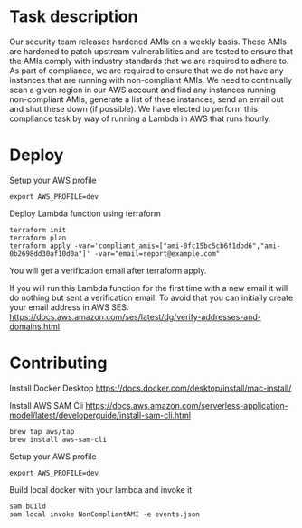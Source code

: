 # Task description

Our security team releases hardened AMIs on a weekly basis. These AMIs are hardened to
patch upstream vulnerabilities and are tested to ensure that the AMIs comply with
industry standards that we are required to adhere to.
As part of compliance, we are required to ensure that we do not have any instances
that are running with non-compliant AMIs.
We need to continually scan a given region in our AWS account and find any instances
running non-compliant AMIs, generate a list of these instances, send an email out and
shut these down (if possible).
We have elected to perform this compliance task by way of running a Lambda in AWS that
runs hourly.


# Deploy

Setup your AWS profile

	export AWS_PROFILE=dev

Deploy Lambda function using terraform

	terraform init
	terraform plan
	terraform apply -var='compliant_amis=["ami-0fc15bc5cb6f1dbd6","ami-0b2698dd30af10d0a"]' -var="email=report@example.com"

You will get a verification email after terraform apply.

If you will run this Lambda function for the first time with a new email it will do nothing but sent a verification email.
To avoid that you can initially create your email address in AWS SES.
https://docs.aws.amazon.com/ses/latest/dg/verify-addresses-and-domains.html


# Contributing

Install Docker Desktop
https://docs.docker.com/desktop/install/mac-install/

Install AWS SAM Cli
https://docs.aws.amazon.com/serverless-application-model/latest/developerguide/install-sam-cli.html

	brew tap aws/tap
	brew install aws-sam-cli

Setup your AWS profile

	export AWS_PROFILE=dev

Build local docker with your lambda and invoke it

	sam build
	sam local invoke NonCompliantAMI -e events.json
